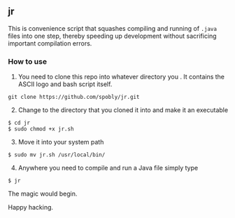 ## jr

This is convenience script that squashes compiling and running of `.java` files into one step, thereby speeding up development without sacrificing important compilation errors.

### How to use 

1. You need to clone this repo into whatever directory you . It contains the ASCII logo and bash script itself.

```
git clone https://github.com/spobly/jr.git 
```
2. Change to the directory that you cloned it into and make it an executable
```
$ cd jr
$ sudo chmod +x jr.sh 
```
3. Move it into your system path
```
$ sudo mv jr.sh /usr/local/bin/ 
```
4. Anywhere you need to compile and run a Java file simply type
```
$ jr
```
The magic would begin.

Happy hacking.
